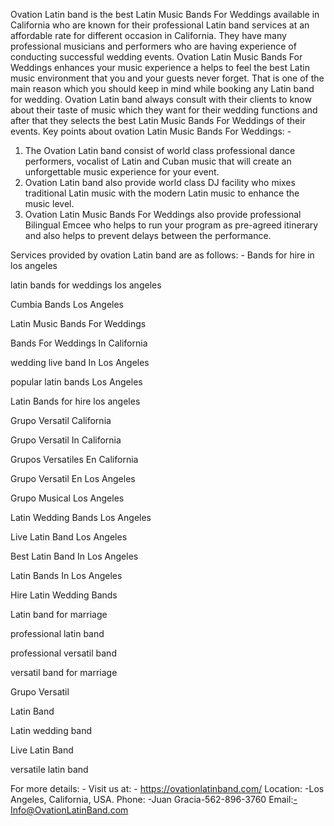 Ovation Latin band is the best Latin Music Bands For Weddings available in California who are known for their professional Latin band services at an affordable rate for different occasion in California. They have many professional musicians and performers who are having experience of conducting successful wedding events.
Ovation Latin Music Bands For Weddings enhances your music experience a helps to feel the best Latin music environment that you and your guests never forget. That is one of the main reason which you should keep in mind while booking any Latin band for wedding.
Ovation Latin band always consult with their clients to know about their taste of music which they want for their wedding functions and after that they selects the best Latin Music Bands For Weddings of their events.
Key points about ovation Latin Music Bands For Weddings: -
1.	The Ovation Latin band consist of world class professional dance performers, vocalist of Latin and Cuban music that will create an unforgettable music experience for your event.
2.	Ovation Latin band also provide world class DJ facility who mixes traditional Latin music with the modern Latin music to enhance the music level.
3.	Ovation Latin Music Bands For Weddings also provide professional Bilingual Emcee who helps to run your program as pre-agreed itinerary and also helps to prevent delays between the performance.



Services provided by ovation Latin band are as follows: -
Bands for hire in los angeles


latin bands for weddings los angeles


Cumbia Bands Los Angeles


Latin Music Bands For Weddings


Bands For Weddings In California


wedding live band In Los Angeles


popular latin bands Los Angeles


Latin Bands for hire los angeles


Grupo Versatil California


Grupo Versatil In California


Grupos Versatiles En California


Grupo Versatil En Los Angeles


Grupo Musical Los Angeles


Latin Wedding Bands Los Angeles


Live Latin Band Los Angeles


Best Latin Band In Los Angeles


Latin Bands In Los Angeles


Hire Latin Wedding Bands


Latin band for marriage


professional latin band


professional versatil band


versatil band for marriage


Grupo Versatil


Latin Band


Latin wedding band


Live Latin Band


versatile latin band


For more details: -
Visit us at: - https://ovationlatinband.com/
Location: -Los Angeles, California, USA.
Phone: -Juan Gracia-562-896-3760
Email:-Info@OvationLatinBand.com

